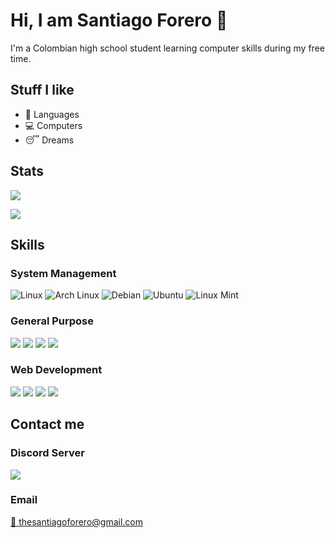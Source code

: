 # Hi, I am Santiago Forero :wave:

I'm a Colombian high school student learning computer skills during my free time.

## Stuff I like
- :tongue: Languages
- :computer: Computers
- :sleeping: Dreams

## Stats
![](https://github-readme-stats.vercel.app/api?username=forerosantiago&show_icons=true)

![](https://github-readme-stats.vercel.app/api/top-langs/?username=forerosantiago)

## Skills

### System Management
![Linux](https://img.shields.io/badge/-Linux-333?style=for-the-badge&labelColor=FCC624&logo=linux&logoColor=black)
![Arch Linux](https://img.shields.io/badge/-Arch%20Linux-333?style=for-the-badge&labelColor=1793D1&logo=arch%20linux&logoColor=white)
![Debian](https://img.shields.io/badge/-Debian-333?style=for-the-badge&labelColor=A81D33&logo=ubuntu&logoColor=white)
![Ubuntu](https://img.shields.io/badge/-Ubuntu-333?style=for-the-badge&labelColor=E95420&logo=ubuntu&logoColor=white)
![Linux Mint](https://img.shields.io/badge/-Linux%20Mint-333?style=for-the-badge&labelColor=87CF3E&logo=linux%20mint&logoColor=white)



### General Purpose
![](https://img.shields.io/badge/-Node.Js-333?style=for-the-badge&labelColor=339933&logo=node.js&logoColor=white)
![](https://img.shields.io/badge/-Python-333?style=for-the-badge&labelColor=3776AB&logo=python&logoColor=white)
![](https://img.shields.io/badge/-Java-333?style=for-the-badge&labelColor=007396&logo=java&logoColor=white)
![](https://img.shields.io/badge/-C++-333?style=for-the-badge&labelColor=00599C&logo=C%2B%2B&logoColor=white)

### Web Development
![](https://img.shields.io/badge/-HTML5-E34F26?style=for-the-badge&logo=html5&logoColor=white)
![](https://img.shields.io/badge/-CSS3-1572B6?style=for-the-badge&logo=css3&logoColor=white)
![](https://img.shields.io/badge/-JavaScript-F7DF1E?style=for-the-badge&logo=javascript&logoColor=black)
![](https://img.shields.io/badge/-PHP-777BB4?style=for-the-badge&logo=php&logoColor=white) 




## Contact me

### Discord Server
[![](https://img.shields.io/discord/782081352396832778?color=%20%237289da%20&label=DISCORD&logo=DISCORD&style=for-the-badge)](https://discord.gg/J9stY4Ks2T)

### Email
[:email: thesantiagoforero@gmail.com](mailto:thesantiagoforero@gmail.com)
